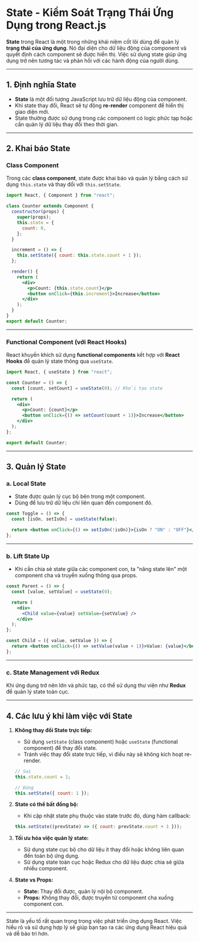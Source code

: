# State - Kiểm Soát Trạng Thái Ứng Dụng trong React.js

**State** trong React là một trong những khái niệm cốt lõi dùng để quản lý **trạng thái của ứng dụng**. Nó đại diện cho dữ liệu động của component và quyết định cách component sẽ được hiển thị. Việc sử dụng state giúp ứng dụng trở nên tương tác và phản hồi với các hành động của người dùng.

---

## 1. Định nghĩa State

- **State** là một đối tượng JavaScript lưu trữ dữ liệu động của component.
- Khi state thay đổi, React sẽ tự động **re-render** component để hiển thị giao diện mới.
- State thường được sử dụng trong các component có logic phức tạp hoặc cần quản lý dữ liệu thay đổi theo thời gian.

---

## 2. Khai báo State

### Class Component

Trong các **class component**, state được khai báo và quản lý bằng cách sử dụng `this.state` và thay đổi với `this.setState`.

```jsx
import React, { Component } from "react";

class Counter extends Component {
  constructor(props) {
    super(props);
    this.state = {
      count: 0,
    };
  }

  increment = () => {
    this.setState({ count: this.state.count + 1 });
  };

  render() {
    return (
      <div>
        <p>Count: {this.state.count}</p>
        <button onClick={this.increment}>Increase</button>
      </div>
    );
  }
}
export default Counter;
```

---

### Functional Component (với React Hooks)

React khuyến khích sử dụng **functional components** kết hợp với **React Hooks** để quản lý state thông qua `useState`.

```jsx
import React, { useState } from "react";

const Counter = () => {
  const [count, setCount] = useState(0); // Khởi tạo state

  return (
    <div>
      <p>Count: {count}</p>
      <button onClick={() => setCount(count + 1)}>Increase</button>
    </div>
  );
};

export default Counter;
```

---

## 3. Quản lý State

### a. Local State

- State được quản lý cục bộ bên trong một component.
- Dùng để lưu trữ dữ liệu chỉ liên quan đến component đó.

```jsx
const Toggle = () => {
  const [isOn, setIsOn] = useState(false);

  return <button onClick={() => setIsOn(!isOn)}>{isOn ? "ON" : "OFF"}</button>;
};
```

---

### b. Lift State Up

- Khi cần chia sẻ state giữa các component con, ta "nâng state lên" một component cha và truyền xuống thông qua props.

```jsx
const Parent = () => {
  const [value, setValue] = useState(0);

  return (
    <div>
      <Child value={value} setValue={setValue} />
    </div>
  );
};

const Child = ({ value, setValue }) => {
  return <button onClick={() => setValue(value + 1)}>Value: {value}</button>;
};
```

---

### c. State Management với Redux

Khi ứng dụng trở nên lớn và phức tạp, có thể sử dụng thư viện như **Redux** để quản lý state toàn cục.

---

## 4. Các lưu ý khi làm việc với State

1. **Không thay đổi State trực tiếp:**

   - Sử dụng `setState` (class component) hoặc `useState` (functional component) để thay đổi state.
   - Tránh việc thay đổi state trực tiếp, vì điều này sẽ không kích hoạt re-render.

   ```jsx
   // Sai
   this.state.count = 1;

   // Đúng
   this.setState({ count: 1 });
   ```

2. **State có thể bất đồng bộ:**

   - Khi cập nhật state phụ thuộc vào state trước đó, dùng hàm callback:

   ```jsx
   this.setState((prevState) => ({ count: prevState.count + 1 }));
   ```

3. **Tối ưu hóa việc quản lý state:**

   - Sử dụng state cục bộ cho dữ liệu ít thay đổi hoặc không liên quan đến toàn bộ ứng dụng.
   - Sử dụng state toàn cục hoặc Redux cho dữ liệu được chia sẻ giữa nhiều component.

4. **State vs Props:**
   - **State:** Thay đổi được, quản lý nội bộ component.
   - **Props:** Không thay đổi, được truyền từ component cha xuống component con.

---

State là yếu tố rất quan trọng trong việc phát triển ứng dụng React. Việc hiểu rõ và sử dụng hợp lý sẽ giúp bạn tạo ra các ứng dụng React hiệu quả và dễ bảo trì hơn.
